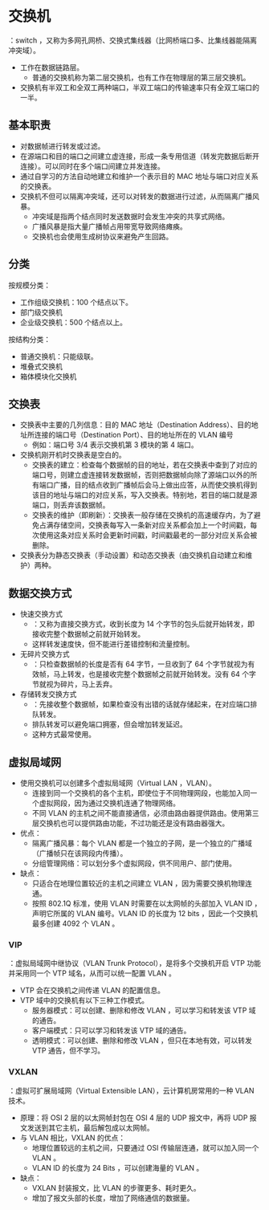 # 交换机

：switch ，又称为多网孔网桥、交换式集线器（比网桥端口多、比集线器能隔离冲突域）。
- 工作在数据链路层。
  - 普通的交换机称为第二层交换机，也有工作在物理层的第三层交换机。
- 交换机有半双工和全双工两种端口，半双工端口的传输速率只有全双工端口的一半。

## 基本职责

- 对数据帧进行转发或过滤。
- 在源端口和目的端口之间建立虚连接，形成一条专用信道（转发完数据后断开连接）。可以同时在多个端口间建立并发连接。
- 通过自学习的方法自动地建立和维护一个表示目的 MAC 地址与端口对应关系的交换表。
- 交换机不但可以隔离冲突域，还可以对转发的数据进行过滤，从而隔离广播风暴。
  - 冲突域是指两个结点同时发送数据时会发生冲突的共享式网络。
  - 广播风暴是指大量广播帧占用带宽导致网络瘫痪。
  - 交换机也会使用生成树协议来避免产生回路。

## 分类

按规模分类：
- 工作组级交换机：100 个结点以下。
- 部门级交换机
- 企业级交换机：500 个结点以上。

按结构分类：
- 普通交换机：只能级联。
- 堆叠式交换机
- 箱体模块化交换机

## 交换表

- 交换表中主要的几列信息：目的 MAC 地址（Destination Address）、目的地址所连接的端口号（Destination Port）、目的地址所在的 VLAN 编号
  - 例如：端口号 3/4 表示交换机第 3 模块的第 4 端口。
- 交换机刚开机时交换表是空白的。
  - 交换表的建立：检查每个数据帧的目的地址，若在交换表中查到了对应的端口号，则建立虚连接转发数据帧，否则把数据帧向除了源端口以外的所有端口广播，目的结点收到广播帧后会马上做出应答，从而使交换机得到该目的地址与端口的对应关系，写入交换表。特别地，若目的端口就是源端口，则丢弃该数据帧。
  - 交换表的维护（即刷新）：交换表一般存储在交换机的高速缓存内，为了避免占满存储空间，交换表每写入一条新对应关系都会加上一个时间戳，每次使用这条对应关系时会更新时间戳，时间戳最老的一部分对应关系会被删除。
- 交换表分为静态交换表（手动设置）和动态交换表（由交换机自动建立和维护）两种。

## 数据交换方式

- 快速交换方式
  - ：又称为直接交换方式，收到长度为 14 个字节的包头后就开始转发，即接收完整个数据帧之前就开始转发。
  - 这样转发速度快，但不能进行差错控制和流量控制。
- 无碎片交换方式
  - ：只检查数据帧的长度是否有 64 字节，一旦收到了 64 个字节就视为有效帧，马上转发，也是接收完整个数据帧之前就开始转发。没有 64 个字节就视为碎片，马上丢弃。
- 存储转发交换方式
  - ：先接收整个数据帧，如果检查没有出错的话就存储起来，在对应端口排队转发。
  - 排队转发可以避免端口拥塞，但会增加转发延迟。
  - 这种方式最常使用。

## 虚拟局域网

- 使用交换机可以创建多个虚拟局域网（Virtual LAN ，VLAN）。
  - 连接到同一个交换机的各个主机，即使位于不同物理网段，也能加入同一个虚拟网段，因为通过交换机连通了物理网络。
  - 不同 VLAN 的主机之间不能直接通信，必须由路由器提供路由。使用第三层交换机也可以提供路由功能，不过功能还是没有路由器强大。
- 优点：
  - 隔离广播风暴：每个 VLAN 都是一个独立的子网，是一个独立的广播域（广播帧只在该网段内传播）。
  - 分组管理网络：可以划分多个虚拟网段，供不同用户、部门使用。
- 缺点：
  - 只适合在地理位置较近的主机之间建立 VLAN ，因为需要交换机物理连通。
  - 按照 802.1Q 标准，使用 VLAN 时需要在以太网帧的头部加入 VLAN ID ，声明它所属的 VLAN 编号。VLAN ID 的长度为 12 bits ，因此一个交换机最多创建 4092 个 VLAN 。

### VIP

：虚拟局域网中继协议（VLAN Trunk Protocol），是将多个交换机开启 VTP 功能并采用同一个 VTP 域名，从而可以统一配置 VLAN 。
- VTP 会在交换机之间传递 VLAN 的配置信息。
- VTP 域中的交换机有以下三种工作模式。
  - 服务器模式：可以创建、删除和修改 VLAN ，可以学习和转发该 VTP 域的通告。
  - 客户端模式：只可以学习和转发该 VTP 域的通告。
  - 透明模式：可以创建、删除和修改 VLAN ，但只在本地有效，可以转发 VTP 通告，但不学习。

### VXLAN

：虚拟可扩展局域网（Virtual Extensible LAN），云计算机房常用的一种 VLAN 技术。
- 原理：将 OSI 2 层的以太网帧封包在 OSI 4 层的 UDP 报文中，再将 UDP 报文发送到其它主机，最后解包成以太网帧。
- 与 VLAN 相比，VXLAN 的优点：
  - 地理位置较远的主机之间，只要通过 OSI 传输层连通，就可以加入同一个 VLAN 。
  - VLAN ID 的长度为 24 Bits ，可以创建海量的 VLAN 。
- 缺点：
  - VXLAN 封装报文，比 VLAN 的步骤更多、耗时更久。
  - 增加了报文头部的长度，增加了网络通信的数据量。
